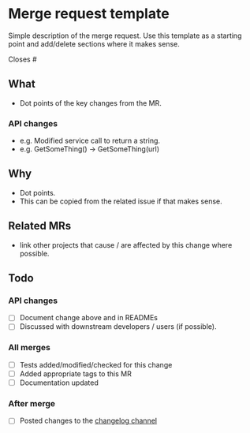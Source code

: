 # Merge request template

Simple description of the merge request. Use this template as a starting point and add/delete sections where it makes sense.

Closes #

## What

- Dot points of the key changes from the MR.

### API changes

- e.g. Modified service call to return a string.
- e.g. GetSomeThing() -> GetSomeThing(url)

## Why

- Dot points.
- This can be copied from the related issue if that makes sense.

## Related MRs

- link other projects that cause / are affected by this change where possible.

## Todo

### API changes

- [ ] Document change above and in READMEs
- [ ] Discussed with downstream developers / users (if possible).

### All merges

- [ ] Tests added/modified/checked for this change
- [ ] Added appropriate tags to this MR
- [ ] Documentation updated

### After merge

- [ ] Posted changes to the [changelog channel](https://mattermost.web.boeing.com/brta-robotics/channels/changelog)
